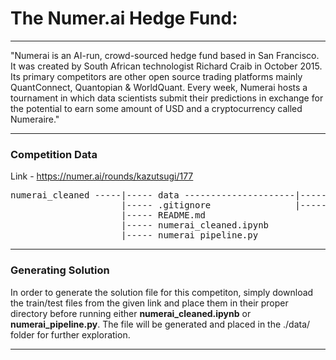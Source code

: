 # The Numer.ai Hedge Fund: 

---

"Numerai is an AI-run, crowd-sourced hedge fund based in San Francisco. It was created by South African technologist Richard Craib in October 2015. Its primary competitors are other open source trading platforms mainly QuantConnect, Quantopian & WorldQuant. Every week, Numerai hosts a tournament in which data scientists submit their predictions in exchange for the potential to earn some amount of USD and a cryptocurrency called Numeraire."

---

### Competition Data

Link - https://numer.ai/rounds/kazutsugi/177

<pre>
numerai_cleaned -----|----- data ---------------------|----- numerai_training_data.csv
                     |----- .gitignore                |----- numerai_tournament_data.csv
                     |----- README.md
                     |----- numerai_cleaned.ipynb
                     |----- numerai_pipeline.py
</pre>

---

### Generating Solution

In order to generate the solution file for this competiton, simply download the train/test files from the given link and place them in their proper directory before running either **numerai_cleaned.ipynb** or **numerai_pipeline.py**. The file will be generated and placed in the ./data/ folder for further exploration.

---
